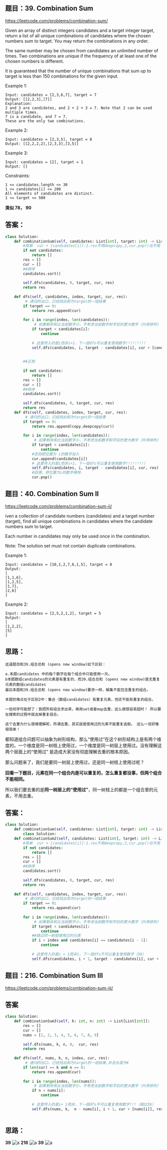 ## 题目：39. Combination Sum
https://leetcode.com/problems/combination-sum/

Given an array of distinct integers candidates and a target integer target, return a list of all unique combinations of candidates where the chosen numbers sum to target. You may return the combinations in any order.

The same number may be chosen from candidates an unlimited number of times. Two combinations are unique if the frequency of at least one of the chosen numbers is different.

It is guaranteed that the number of unique combinations that sum up to target is less than 150 combinations for the given input.


Example 1:
```
Input: candidates = [2,3,6,7], target = 7
Output: [[2,2,3],[7]]
Explanation:
2 and 3 are candidates, and 2 + 2 + 3 = 7. Note that 2 can be used multiple times.
7 is a candidate, and 7 = 7.
These are the only two combinations.
```
Example 2:
```
Input: candidates = [2,3,5], target = 8
Output: [[2,2,2,2],[2,3,3],[3,5]]
```
Example 3:
```
Input: candidates = [2], target = 1
Output: []
```

Constraints:
```
1 <= candidates.length <= 30
1 <= candidates[i] <= 200
All elements of candidates are distinct.
1 <= target <= 500
```

**类似 78， 90**

## 答案：
```python
class Solution:
    def combinationSum(self, candidates: List[int], target: int) -> List[List[int]]:
        #简单  cur + [candidates[i]]:1.res不用deepcopy,2,cur.pop()也不用
        if not candidates:
            return []
        res = []
        cur = []
        ##排序
        candidates.sort()
        
        self.dfs(candidates, 0, target, cur, res)
        return res
    
    def dfs(self, candidates, index, target, cur, res):
         # 递归的出口，已经找出和为target的一组结果
        if target == 0:
            return res.append(cur)
        
        for i in range(index, len(candidates)):
             # 如果剩余和比当前数字小，不考虑当前数字和字后的更大数字（升序排列）
            if target < candidates[i]:
                continue
    
            # 这里传入的是i而非i+1，下一层dfs可以重复使用数字!!!!!!!!!
            self.dfs(candidates, i, target - candidates[i], cur + [candidates[i]], res)
     
        
        ##正规
        
        if not candidates:
            return []
        res = []
        cur = []
        ##排序
        candidates.sort()
        
        self.dfs(candidates, 0, target, cur, res)
        return res
    def dfs(self, candidates, index, target, cur, res):
         # 递归的出口，已经找出和为target的一组结果
        if target == 0:
            return res.append(copy.deepcopy(cur))
        
        for i in range(index, len(candidates)):
             # 如果剩余和比当前数字小，不考虑当前数字和字后的更大数字（升序排列）
            if target < candidates[i]:
                continue
            #否则把位置为 i的数字加入
            cur.append(candidates[i])
            # 这里传入的是i而非i+1，下一层dfs可以重复使用数字!!!!!!!!!
            self.dfs(candidates, i, target - candidates[i], cur, res)
            #回溯，把位置为i的数字移除.
            cur.pop()
```
## 题目：40. Combination Sum II

https://leetcode.com/problems/combination-sum-ii/

iven a collection of candidate numbers (candidates) and a target number (target), find all unique combinations in candidates where the candidate numbers sum to target.

Each number in candidates may only be used once in the combination.

Note: The solution set must not contain duplicate combinations.

 

Example 1:
```
Input: candidates = [10,1,2,7,6,1,5], target = 8
Output: 
[
[1,1,6],
[1,2,5],
[1,7],
[2,6]
]
```
Example 2:
```
Input: candidates = [2,5,2,1,2], target = 5
Output: 
[
[1,2,2],
[5]
]
```
## 思路：
```
这道题目和39.组合总和 (opens new window)如下区别：

a.本题candidates 中的每个数字在每个组合中只能使用一次。
b本题数组candidates的元素是有重复的，而39.组合总和 (opens new window)是无重复元素的数组candidates
最后本题和39.组合总和 (opens new window)要求一样，解集不能包含重复的组合。

本题的难点在于区别2中：集合（数组candidates）有重复元素，但还不能有重复的组合。

一些同学可能想了：我把所有组合求出来，再用set或者map去重，这么做很容易超时！ 所以要在搜索的过程中就去掉重复组合。

这个去重为什么很难理解呢，所谓去重，其实就是使用过的元素不能重复选取。 这么一说好像很简单！
```

都知道组合问题可以抽象为树形结构，那么“使用过”在这个树形结构上是有两个维度的，一个维度是同一树枝上使用过，一个维度是同一树层上使用过。没有理解这两个层面上的“使用过” 是造成大家没有彻底理解去重的根本原因。

那么问题来了，我们是要同一树层上使用过，还是同一树枝上使用过呢？

**回看一下题目，元素在同一个组合内是可以重复的，怎么重复都没事，但两个组合不能相同。**

所以我们要去重的是**同一树层上的“使用过”**，同一树枝上的都是一个组合里的元素，不用去重。


## 答案：
```python
class Solution:
    def combinationSum(self, candidates: List[int], target: int) -> List[List[int]]:
        class Solution:
    def combinationSum2(self, candidates: List[int], target: int) -> List[List[int]]:
        #简单  cur + [candidates[i]]:1.res不用deepcopy,2,cur.pop()也不用
        if not candidates:
            return []
        res = []
        cur = []
        ##排序
        candidates.sort()
        
        self.dfs(candidates, 0, target, cur, res)
        return res
    
    def dfs(self, candidates, index, target, cur, res):
         # 递归的出口，已经找出和为target的一组结果
        if target == 0:
            return res.append(cur)
        
        for i in range(index, len(candidates)):
             # 如果剩余和比当前数字小，不考虑当前数字和字后的更大数字（升序排列）
            if target < candidates[i]:
                continue
            ##跳过同一树层使用过的元素
            if i > index and candidates[i] == candidates[i - 1]:
                continue
    
            # 这里传入的是i + 1而非i，下一层dfs不可以重复使用数字（39）
            self.dfs(candidates, i + 1, target - candidates[i], cur + [candidates[i]], res)
```
## 题目：216. Combination Sum III
https://leetcode.com/problems/combination-sum-iii/

## 答案
```python
class Solution:
    def combinationSum3(self, k: int, n: int) -> List[List[int]]:
        res = []
        cur = []
        nums = [1, 2, 3, 4, 5, 6, 7, 8, 9]
        
        self.dfs(nums, k, n, 0,  cur, res)
        return res
    
    def dfs(self, nums, k, n, index, cur, res):
         # 递归的出口，已经找出和为target的一组结果,并且长度为K
        if len(cur) == k and n == 0:
            return res.append(cur)
        
        for i in range(index, len(nums)):
             # 如果剩余和比当前数字小，不考虑当前数字和字后的更大数字（升序排列）
            if n < nums[i]:
                continue
    
            # 这里传入的是i+ 1而非，下一层dfs不可以重复使用数字!!!（相比39）
            self.dfs(nums, k,  n - nums[i], i + 1, cur + [nums[i]], res)
       
```
## 思路：
**39**
![a](https://github.com/SSRRBB/Leetcode/blob/main/Images/400.png)
**216**
![a](https://github.com/SSRRBB/Leetcode/blob/main/Images/401.png)
**39**
![a](https://github.com/SSRRBB/Leetcode/blob/main/Images/128.png)

